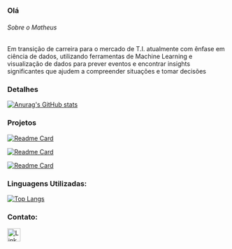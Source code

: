 ### Olá


 ###### Sobre o Matheus
Em transição de carreira para o mercado de T.I. atualmente com ênfase em ciência de dados, utilizando ferramentas de Machine Learning e visualização de dados para prever eventos e encontrar insights significantes que ajudem a compreender situações e tomar decisões

### Detalhes

[![Anurag's GitHub stats](https://github-readme-stats.vercel.app/api?username=MatheusFilipeASilva&show_icons=true&theme=dark)](https://github.com/anuraghazra/github-readme-stats)

### Projetos

[![Readme Card](https://github-readme-stats.vercel.app/api/pin/?username=MatheusFilipeASilva&repo=Classificacao_multinomial&theme=dark)](https://github.com/MatheusFilipeASilva/Classificacao_multinomial)

[![Readme Card](https://github-readme-stats.vercel.app/api/pin/?username=MatheusFilipeASilva&repo=Arvores-2-Arvores-de-Regressao&theme=dark)](https://github.com/anuraghazra/github-readme-stats)

[![Readme Card](https://github-readme-stats.vercel.app/api/pin/?username=MatheusFilipeASilva&repo=Regressao-II&theme=dark)](https://github.com/anuraghazra/github-readme-stats)
### Linguagens Utilizadas:

[![Top Langs](https://github-readme-stats.vercel.app/api/top-langs/?username=MatheusFilipeASilva&layout=compact)](https://github.com/anuraghazra/github-readme-stats)

### Contato:

[<img src='https://img.shields.io/badge/LinkedIn-0077B5?style=for-the-badge&logo=linkedin&logoColor=white' alt='Linkedin' height='30'>](https://www.linkedin.com/in/matheus-filipe-asilva/)
